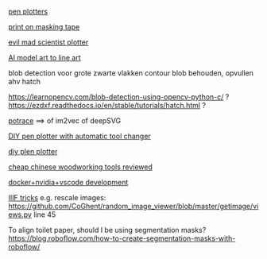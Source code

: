 [pen plotters](https://uunatek.com/top-5-best-axidraw-xy-plotter-pen-plotter-alternatives/)

[print on masking tape](https://hackaday.com/2022/05/09/all-the-sticky-labels-you-could-ever-need-no-drm-just-masking-tape/)

[evil mad scientist plotter](https://shop.evilmadscientist.com/)

[AI model art to line art](https://github.com/vijishmadhavan/ArtLine)

blob detection voor grote zwarte vlakken
contour blob behouden, opvullen ahv hatch

https://learnopencv.com/blob-detection-using-opencv-python-c/ ?
https://ezdxf.readthedocs.io/en/stable/tutorials/hatch.html ?


[potrace](https://pypi.org/project/pypotrace/) ==> of im2vec of deepSVG

[DIY pen plotter with automatic tool changer](https://www.youtube.com/watch?v=virDtVVt2Xo)

[diy plen plotter](https://www.youtube.com/watch?v=u26Wt8eY5zc)

[cheap chinese woodworking tools reviewed](https://www.hookedonwood.online/China-Tools/)

[docker+nvidia+vscode development](https://blog.roboflow.com/nvidia-docker-vscode-pytorch/)



[IIIF tricks](https://iiif.io/api/image/3.0/)
e.g. rescale images: https://github.com/CoGhent/random_image_viewer/blob/master/getimage/views.py line 45


To align toilet paper, should I be using segmentation masks?
https://blog.roboflow.com/how-to-create-segmentation-masks-with-roboflow/

